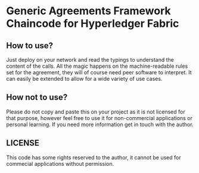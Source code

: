 # Generic Agreements Framework Chaincode for Hyperledger Fabric

## How to use?
Just deploy on your network and read the typings to understand the content of the calls.
All the magic happens on the machine-readable rules set for the agreement, they will of course need peer software to interpret.
It can easily be extended to allow for a wide variety of use cases.

## How not to use?
Please do not copy and paste this on your project as it is not licensed for that purpose, however feel free to use it for non-commercial applications or personal learning. If you need more information get in touch with the author.

## LICENSE
This code has some rights reserved to the author, it cannot be used for commecial applications without permission.